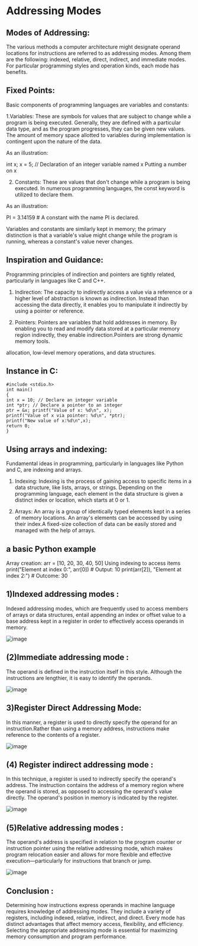 # Addressing Modes 

## Modes of Addressing:

 The various methods a computer architecture might designate operand locations for instructions are referred to as addressing modes. 
Among them are the following: indexed, relative, direct, indirect, and immediate modes. For particular programming styles and operation kinds, each mode has benefits.

## Fixed Points:
  Basic components of programming languages are variables and constants:

1.Variables:
       These are symbols for values that are subject to change while a program is being executed. 
Generally, they are defined with a particular data type, and as the program progresses, they can be given new values.
The amount of memory space allotted to variables during implementation is contingent upon the nature of the data.

As an illustration:
   
   int x; x = 5; // Declaration of an integer variable named x Putting a number on x

2. Constants: These are values that don't change while a program is being executed. 
In numerous programming languages, the const keyword is utilized to declare them.

As an illustration:
   
   PI = 3.14159 # A constant with the name PI is declared.
   
Variables and constants are similarly kept in memory; 
the primary distinction is that a variable's value might change while the program is running, whereas a constant's value never changes.

## Inspiration and Guidance:

  Programming principles of indirection and pointers are tightly related, particularly in languages like C and C++. 

1. Indirection: 
      The capacity to indirectly access a value via a reference or a higher level of abstraction is known as indirection.
Instead than accessing the data directly, it enables you to manipulate it indirectly by using a pointer or reference.

2. Pointers:
     Pointers are variables that hold addresses in memory. By enabling you to read and modify data stored at a particular memory region indirectly,
they enable indirection.Pointers are strong dynamic memory tools.

allocation, low-level memory operations, and data structures.

## Instance in C:

    #include <stdio.h> 
    int main()
    {
    int x = 10; // Declare an integer variable 
    int *ptr; // Declare a pointer to an integer
    ptr = &x; printf("Value of x: %d\n", x); 
    printf("Value of x via pointer: %d\n", *ptr); 
    printf("New value of x:%d\n",x); 
    return 0; 
    }

## Using arrays and indexing:

   Fundamental ideas in programming, particularly in languages like Python and C, are indexing and arrays.

1. Indexing: Indexing is the process of gaining access to specific items in a data structure, like lists, arrays, or strings. Depending on the programming language, each element in the data structure is given a distinct index or location, which starts at 0 or 1.

2. Arrays: An array is a group of identically typed elements kept in a series of memory locations. An array's elements can be accessed by using their index.A fixed-size collection of data can be easily stored and managed with the help of arrays.

 ## a basic Python example

Array creation: arr = [10, 20, 30, 40, 50]
Using indexing to access items print("Element at index 0:", arr[0])  # Output: 10 print(arr[2]), "Element at index 2:")  # Outcome: 30

## 1)Indexed addressing modes :

  Indexed addressing modes, which are frequently used to access members of arrays or data structures,
entail appending an index or offset value to a base address kept in a register in order to effectively access operands in memory.

![image](https://github.com/sivasubramanian-07/Addressing-Modes/assets/168662438/dbd752aa-b0a4-448b-8e46-fd8ed2737a89)

## (2)Immediate addressing mode :

  The operand is defined in the instruction itself in this style. Although the instructions are lengthier, it is easy to identify the operands.

   ![image](https://github.com/sivasubramanian-07/Addressing-Modes/assets/168662438/bf0aafd3-c438-46a9-b9c7-dc29707aac28)

## 3)Register Direct Addressing Mode:

   In this manner, a register is used to directly specify the operand for an instruction.Rather than using a memory address, instructions make reference to the contents of a register.

   ![image](https://github.com/sivasubramanian-07/Addressing-Modes/assets/168662438/917a5138-2b95-43ab-907b-d0bcaee97929)

## (4) Register indirect addressing mode :

   ln this technique, a register is used to indirectly specify the operand's address.
The instruction contains the address of a memory region where the operand is stored, as opposed to accessing the operand's value directly.
The operand's position in memory is indicated by the register.

![image](https://github.com/sivasubramanian-07/Addressing-Modes/assets/168662438/ed46dc03-0e38-4097-a20f-70b29cd0e8d8)

## (5)Relative addressing modes :

  The operand's address is specified in relation to the program counter or instruction pointer using the relative addressing mode, which makes program relocation easier and allows for more flexible and effective execution—particularly for instructions that branch or jump.

![image](https://github.com/sivasubramanian-07/Addressing-Modes/assets/168662438/637d2b68-729a-4f06-bf5a-7fae6ed92e42)


## Conclusion :
  
   Determining how instructions express operands in machine language requires knowledge of addressing modes. They include a variety of registers, including indexed, relative, indirect, and direct. 
   Every mode has distinct advantages that affect memory access, flexibility, and efficiency. Selecting the appropriate addressing mode is essential for maximizing memory consumption and program performance.

